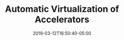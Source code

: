 ---
class: "publications"
draft: false
title: "Automatic Virtualization of Accelerators"
authors: ["Hangchen Yu", "Arthur Peters", "Amogh Akshintala", "Christopher J. Rossbach"]
rest_of_bib: "In Proceedings of HotOS ’19, Bertinoro, Italy, 12-15 May 2019"
date: 2019-03-12T16:50:40-05:00
conf_link: "https://hotos19.sigops.org/program.html"
file: "ava-hotos19.pdf"
auth_link: ""
---